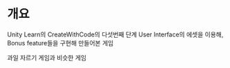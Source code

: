 # 개요
Unity Learn의 CreateWithCode의 다섯번째 단계 User Interface의 에셋을 이용해, Bonus feature들을 구현해 만들어본 게임

과일 자르기 게임과 비슷한 게임

